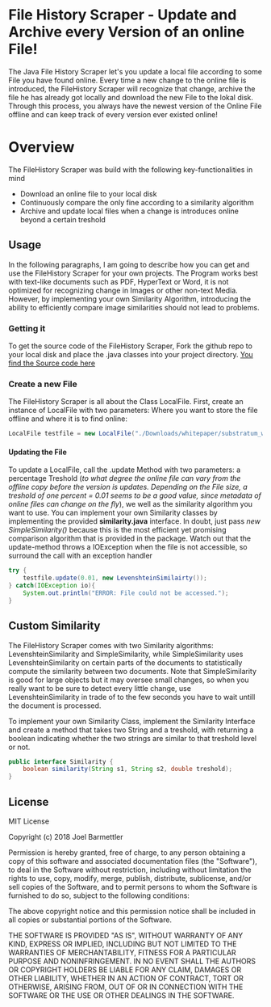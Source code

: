 # File History Scraper - Update and Archive every Version of an online File!

The Java File History Scraper let's you update a local file according to some File you have found online. Every time a new change to the online file is introduced, the FileHistory Scraper will recognize that change, archive the file he has already got locally and download the new File to the lokal disk. Through this process, you always have the newest version of the Online File offline and can keep track of every version ever existed online!

# Overview
The FileHistory Scraper was build with the following key-functionalities in mind

  - Download an online file to your local disk
  - Continuously compare the only fine according to a similarity algorithm
  - Archive and update local files when a change is introduces online beyond a certain treshold


## Usage

In the following paragraphs, I am going to describe how you can get and use the FileHistory Scraper for your own projects. The Program works best with text-like documents such as PDF, HyperText or Word, it is not optimized for recognizing change in Images or other non-text Media. However, by implementing your own Similarity Algorithm, introducing the ability to efficiently compare image similarities should not lead to problems. 

###  Getting it

To get the source code of the FileHistory Scraper, Fork the github repo to your local disk and place the .java classes into your project directory.
[You find the Source code here](https://github.com/joelbarmettlerUZH/Online_File_History_Scraper)

### Create a new File

The FileHistory Scraper is all about the Class LocalFile. First, create an instance of LocalFile with two parameters: Where you want to store the file offline and where it is to find online:

```Java
LocalFile testfile = new LocalFile("./Downloads/whitepaper/substratum_whitepaper.pdf", "http://substratum.net/wp-content/uploads/2017/08/substratum_whitepaper.pdf");
```

#### Updating the File

To update a LocalFile, call the .update Method with two parameters: a percentage Treshold (*to what degree the online file can vary from the offline copy before the version is updates. Depending on the File size, a treshold of one percent = 0.01 seems to be a good value, since metadata of online files can change on the fly*), we well as the similarity algorithm you want to use. You can implement your own Similarity classes by implementing the provided **similarity.java** interface. In doubt, just pass *new SimpleSimilarity()* because this is the most efficient yet promising comparison algorithm that is provided in the package. Watch out that the update-method throws a IOException when the file is not accessible, so surround the call with an exception handler
```Java
try {
    testfile.update(0.01, new LevenshteinSimilairty());
} catch(IOException io){
    System.out.println("ERROR: File could not be accessed.");
}
```

## Custom Similarity
The FileHistory Scraper comes with two Similarity algorithms: LevenshteinSimilarity and SimpleSimilarity, while SimpleSimilarity uses LevenshteinSimilarity on certain parts of the documents to statistically compute the similarity between two documents. Note that SimpleSimilarity is good for large objects but it may oversee small changes, so when you really want to be sure to detect every little change, use LevenshteinSimilarity in trade of to the few seconds you have to wait untill the document is processed. 

To implement your own Similarity Class, implement the Similarity Interface and create a method that takes two String and a treshold, with returning a boolean indicating whether the two strings are similar to that treshold level or not. 

```Java
public interface Similarity {
    boolean similarity(String s1, String s2, double treshold);
}
```

License
----

MIT License

Copyright (c) 2018 Joel Barmettler

Permission is hereby granted, free of charge, to any person obtaining a copy
of this software and associated documentation files (the "Software"), to deal
in the Software without restriction, including without limitation the rights
to use, copy, modify, merge, publish, distribute, sublicense, and/or sell
copies of the Software, and to permit persons to whom the Software is
furnished to do so, subject to the following conditions:

The above copyright notice and this permission notice shall be included in all
copies or substantial portions of the Software.

THE SOFTWARE IS PROVIDED "AS IS", WITHOUT WARRANTY OF ANY KIND, EXPRESS OR
IMPLIED, INCLUDING BUT NOT LIMITED TO THE WARRANTIES OF MERCHANTABILITY,
FITNESS FOR A PARTICULAR PURPOSE AND NONINFRINGEMENT. IN NO EVENT SHALL THE
AUTHORS OR COPYRIGHT HOLDERS BE LIABLE FOR ANY CLAIM, DAMAGES OR OTHER
LIABILITY, WHETHER IN AN ACTION OF CONTRACT, TORT OR OTHERWISE, ARISING FROM,
OUT OF OR IN CONNECTION WITH THE SOFTWARE OR THE USE OR OTHER DEALINGS IN THE
SOFTWARE.


